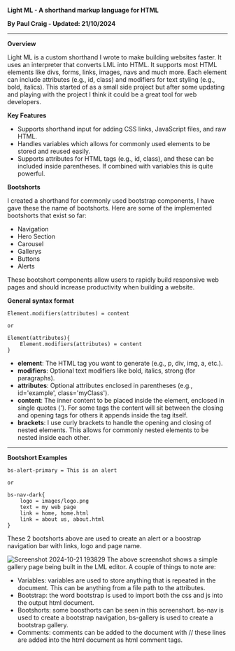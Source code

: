 **Light ML - A shorthand markup language for HTML**  

**By Paul Craig - Updated: 21/10/2024**  

<hr>

**Overview** 

Light ML is a custom shorthand I wrote to make building websites faster. It uses an interpreter that converts LML into HTML. It supports most HTML elements like divs, forms, links, images, navs and much more. Each element can include attributes (e.g., id, class) and modifiers for text styling (e.g., bold, italics). This started of as a small side project but after some updating and playing with the project I think it could be a great tool for web developers.

**Key Features** 
- Supports shorthand input for adding CSS links, JavaScript files, and raw HTML. 
- Handles variables which allows for commonly used elements to be stored and reused easily.
- Supports attributes for HTML tags (e.g., id, class), and these can be included inside parentheses. If combined with variables this is quite powerful.

**Bootshorts**

I created a shorthand for commonly used bootstrap components, I have gave these the name of bootshorts. Here are some of the implemented bootshorts that exist so far:
- Navigation
- Hero Section
- Carousel
- Gallerys
- Buttons
- Alerts

These bootshort components allow users to rapidly build responsive web pages and should increase productivity when building a website.

**General syntax format**
```LightML
Element.modifiers(attributes) = content

or

Element(attributes){
    Element.modifiers(attributes) = content
}
```
- **element**: The HTML tag you want to generate (e.g., p, div, img, a, etc.). 
- **modifiers**: Optional text modifiers like bold, italics, strong (for paragraphs). 
- **attributes**: Optional attributes enclosed in parentheses (e.g., id='example', class='myClass'). 
- **content**: The inner content to be placed inside the element, enclosed in single quotes ('). For some tags the content will sit between the closing and opening tags for others it appends inside the tag itself.
- **brackets**: I use curly brackets to handle the opening and closing of nested elements. This allows for commonly nested elements to be nested inside each other.
<hr>

**Bootshort Examples**
```LightML
bs-alert-primary = This is an alert

or

bs-nav-dark{
    logo = images/logo.png
    text = my web page
    link = home, home.html
    link = about us, about.html
}
```
These 2 bootshorts above are used to create an alert or a boostrap navigation bar with links, logo and page name.

![Screenshot 2024-10-21 193829](https://github.com/user-attachments/assets/0aa1afff-276c-4551-a0d3-ebbfe828fb7f)
The above screenshot shows a simple gallery page being built in the LML editor. A couple of things to note are:
- Variables: variables are used to store anything that is repeated in the document. This can be anything from a file path to the attributes.
- Bootstrap: the word bootstrap is used to import both the css and js into the output html document.
- Bootshorts: some boosthorts can be seen in this screenshort. bs-nav is used to create a bootstrap navigation, bs-gallery is used to create a bootstrap gallery.
- Comments: comments can be added to the document with // these lines are added into the html document as html comment tags.
